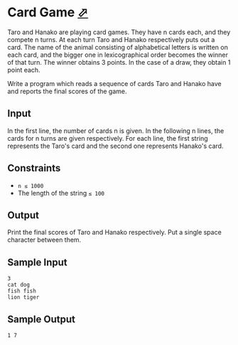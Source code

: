# Card Game [⬀](https://judge.u-aizu.ac.jp/onlinejudge/description.jsp?id=ITP1_9_C)

Taro and Hanako are playing card games. They have n cards each, and they compete n turns. At each turn Taro and Hanako respectively puts out a card. The name of the animal consisting of alphabetical letters is written on each card, and the bigger one in lexicographical order becomes the winner of that turn. The winner obtains 3 points. In the case of a draw, they obtain 1 point each.

Write a program which reads a sequence of cards Taro and Hanako have and reports the final scores of the game.

## Input

In the first line, the number of cards n is given. In the following n lines, the cards for n turns are given respectively. For each line, the first string represents the Taro's card and the second one represents Hanako's card.

## Constraints

- `n ≤ 1000`
- The length of the string `≤ 100`

## Output

Print the final scores of Taro and Hanako respectively. Put a single space character between them.

## Sample Input
```
3
cat dog
fish fish
lion tiger
```

## Sample Output
```
1 7
```
